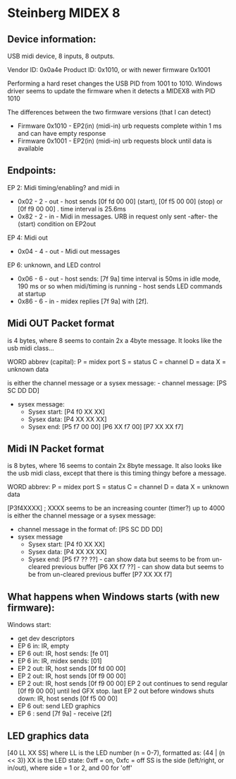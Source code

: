 # Steinberg MIDEX 8

## Device information:

USB midi device, 8 inputs, 8 outputs.

Vendor ID: 0x0a4e
Product ID: 0x1010, or with newer firmware 0x1001

Performing a hard reset changes the USB PID from 1001 to 1010.
Windows driver seems to update the firmware when it detects a MIDEX8 with PID 1010

The differences between the two firmware versions (that I can detect)
* Firmware 0x1010 - EP2(in) (midi-in) urb requests complete within 1 ms and can have empty response
* Firmware 0x1001 - EP2(in) (midi-in) urb requests block until data is available

## Endpoints:
EP 2: Midi timing/enabling? and midi in
* 0x02 - 2 - out - host sends [0f fd 00 00] (start), [0f f5 00 00] (stop) or [0f f9 00 00] . time interval is 25.6ms
* 0x82 - 2 - in - Midi in messages. URB in request only sent -after- the (start) condition on EP2out

EP 4: Midi out
* 0x04 - 4 - out - Midi out messages

EP 6: unknown, and LED control
* 0x06 - 6 - out - host sends: [7f 9a]  time interval is 50ms in idle mode, 190 ms or so when midi/timing is running
               - host sends LED commands at startup
* 0x86 - 6 - in  - midex replies [7f 9a] with [2f]. 


## Midi OUT Packet format
is 4 bytes, where 8 seems to contain 2x a 4byte message. It looks like the usb midi class...

WORD abbrev (capital):
	P = midex port
	S = status
	C = channel
	D = data
	X = unknown data

<message>
	<message> is either the channel message or a sysex message:
- channel message:
	[PS SC DD DD]

- sysex message:
	- Sysex start:
		[P4 f0 XX XX]
	- Sysex data:
		[P4 XX XX XX]
	- Sysex end:
		[P5 f7 00 00]
		[P6 XX f7 00]
		[P7 XX XX f7]

## Midi IN Packet format
is 8 bytes, where 16 seems to contain 2x 8byte message. It also looks like the usb midi class, except that there is this timing thingy before a message.

WORD abbrev:
	P = midex port
	S = status
	C = channel
	D = data
	X = unknown data

[P3f4XXXX] <message> ;
	XXXX seems to be an increasing counter (timer?) up to 4000
	<message> is either the channel message or a sysex message:
- channel message in the format of:
	[PS SC DD DD]
- sysex message
	- Sysex start:
		[P4 f0 XX XX]
	- Sysex data:
		[P4 XX XX XX]
	- Sysex end:
		[P5 f7 ?? ??]	- can show data but seems to be from un-cleared previous buffer
		[P6 XX f7 ??]	- can show data but seems to be from un-cleared previous buffer
		[P7 XX XX f7]

## What happens when Windows starts (with new firmware):
Windows start:
- get dev descriptors
- EP 6 in: IR, empty
- EP 6 out: IR, host sends: [fe 01]
- EP 6 in: IR, midex sends: [01]
- EP 2 out: IR, host sends [0f fd 00 00]
- EP 2 out: IR, host sends [0f f9 00 00]
- EP 2 out: IR, host sends [0f f9 00 00]
  EP 2 out continues to send regular [0f f9 00 00] until led GFX stop.
  last EP 2 out before windows shuts down: IR, host sends [0f f5 00 00]
- EP 6 out: send LED graphics
- EP 6 : send [7f 9a] - receive [2f]


## LED graphics data

[40 LL XX SS]
where
LL is the LED number (n = 0-7), formatted as: (44 | (n << 3))
XX is the LED state: 0xff = on, 0xfc = off
SS is the side (left/right, or in/out), where side = 1 or 2, and 00 for 'off'


